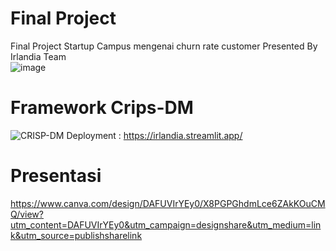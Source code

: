 # Final Project
Final Project Startup Campus mengenai churn rate customer Presented By Irlandia Team
<br>
![image](https://user-images.githubusercontent.com/73100062/206829637-8d2da973-43de-4d86-a704-0e9a9b193541.png)

# Framework Crips-DM
![CRISP-DM](https://user-images.githubusercontent.com/73100062/206829710-a75ebe9e-3acd-48ea-a89b-442406707223.png)
Deployment : https://irlandia.streamlit.app/

# Presentasi 
https://www.canva.com/design/DAFUVIrYEy0/X8PGPGhdmLce6ZAkKOuCMQ/view?utm_content=DAFUVIrYEy0&utm_campaign=designshare&utm_medium=link&utm_source=publishsharelink
